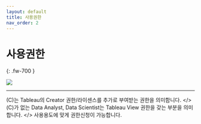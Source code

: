 ```yaml
---
layout: default
title: 사용권한
nav_order: 2
---
```


# 사용권한
{: .fw-700 }

![](/docs/images/Untitled-5304abe3-6740-47fc-bd45-e54089cd4dcd.png)

---

(C)는 Tableau의 Creator 권한/라이센스를 추가로 부여받는 권한을 의미함니다. </>
(C)가 없는 Data Analyst, Data Scientist는 Tableau View 권한을 갖는 부분을 의미합니다. </>
사용용도에 맞게 권한신청이 가능합니다.
